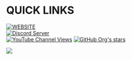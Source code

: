 # QUICK LINKS
[![WEBSITE](https://img.shields.io/badge/NightFyre.xyz-WEBSITE-blueviolet)](https://www.nightfyre.xyz)  
[![Discord Server](https://img.shields.io/discord/907765113975623702?color=%235CA8FA&label=DiscordServer&logo=discord&logoColor=white)](https://discord.com/invite/NightFyre)  
[![YouTube Channel Views](https://img.shields.io/youtube/channel/views/UCi1ukdgWPkoM4MbKCg7mowg?style=for-the-badge)](https://www.youtube.com/NightFyreTV)
[![GitHub Org's stars](https://img.shields.io/github/stars/NightFyre?style=for-the-badge)](https://www.github.com/NightFyre)  

<a href="https://github.com/anuraghazra/github-readme-stats">
  <img align="center" src="https://github-readme-stats.vercel.app/api?username=xCENTx&layout=compact" />
</a>

<!---
xCENTx/xCENTx is a ✨ special ✨ repository because its `README.md` (this file) appears on your GitHub profile.
You can click the Preview link to take a look at your changes.
--->
